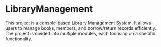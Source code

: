 # LibraryManagement
This project is a console-based Library Management System. It allows users to manage books, members, and borrow/return records efficiently. The project is divided into multiple modules, each focusing on a specific functionality.
